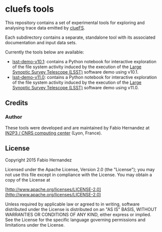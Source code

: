# cluefs tools

This repository contains a set of experimental tools for exploring and analysing trace data emitted by [clueFS](https://github.com/airnandez/cluefs).

Each subdirectory contains a separate, standalone tool with its associated documentation and input data sets.

Currently the tools below are available:

* [lsst-demo-v10.1](lsst-demo-v10.1): contains a Python notebook for interactive exploration of the file system activity induced by the execution of the [Large Synoptic Survey Telescope (LSST)](http://dm.lsst.org/) software demo using v10.1.
* [lsst-demo-v11.0](lsst-demo-v11.0): contains a Python notebook for interactive exploration of the file system activity induced by the execution of the [Large Synoptic Survey Telescope (LSST)](http://dm.lsst.org/) software demo using v11.0.


## Credits

### Author
These tools were developed and are maintained by Fabio Hernandez at [IN2P3 / CNRS computing center](http://cc.in2p3.fr) (Lyon, France). 

## License
Copyright 2015 Fabio Hernandez

Licensed under the Apache License, Version 2.0 (the "License");
you may not use this file except in compliance with the License.
You may obtain a copy of the License at

[http://www.apache.org/licenses/LICENSE-2.0](http://www.apache.org/licenses/LICENSE-2.0)

Unless required by applicable law or agreed to in writing, software
distributed under the License is distributed on an "AS IS" BASIS,
WITHOUT WARRANTIES OR CONDITIONS OF ANY KIND, either express or implied.
See the License for the specific language governing permissions and
limitations under the License.
